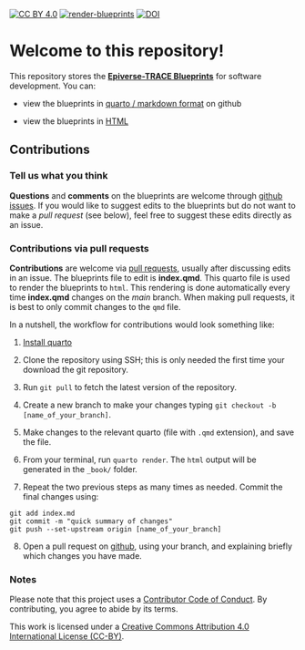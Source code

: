 [![CC BY 4.0](https://img.shields.io/badge/License-CC%20BY%204.0-lightgrey.svg)](https://creativecommons.org/licenses/by/4.0/)
[![render-blueprints](https://github.com/epiverse-trace/blueprints/actions/workflows/render_blueprints.yml/badge.svg)](https://github.com/epiverse-trace/blueprints/actions/workflows/render_blueprints.yml)
[![DOI](https://zenodo.org/badge/510390227.svg)](https://zenodo.org/badge/latestdoi/510390227)

# Welcome to this repository!

This repository stores the [__Epiverse-TRACE Blueprints__](index.qmd) for software development. You can:

* view the blueprints in [quarto / markdown format](index.qmd) on github 

* view the blueprints in [HTML](https://epiverse-trace.github.io/blueprints/)

## Contributions

### Tell us what you think

__Questions__ and __comments__ on the blueprints are welcome through [github issues](https://github.com/epiverse-trace/blueprints/issues). If you would like to suggest edits to the blueprints but do not want to make a _pull request_ (see below), feel free to suggest these edits directly as an issue. 

### Contributions via pull requests

__Contributions__ are welcome via [pull requests](https://github.com/epiverse-trace/blueprints/pulls), usually after discussing edits in an issue. The blueprints file to edit is __index.qmd__. This quarto file is used to render the blueprints to `html`. This rendering is done automatically every time __index.qmd__ changes on the *main* branch. When making pull requests, it is best to only commit changes to the `qmd` file. 

In a nutshell, the workflow for contributions would look something like:

1. [Install quarto](https://quarto.org/docs/get-started/)

2. Clone the repository using SSH; this is only needed the first time your download the git repository.

3. Run `git pull` to fetch the latest version of the repository.

4. Create a new branch to make your changes typing `git checkout -b [name_of_your_branch]`.

5. Make changes to the relevant quarto (file with `.qmd` extension), and save the file.

6. From your terminal, run `quarto render`. The `html` output will be generated in the `_book/` folder.

7. Repeat the two previous steps as many times as needed. Commit the final changes using:

```
git add index.md
git commit -m "quick summary of changes"
git push --set-upstream origin [name_of_your_branch]
```

8. Open a pull request on [github](https://github.com/epiverse-trace/blueprints/pulls), using your branch, and explaining briefly which changes you have made.


### Notes

Please note that this project uses a [Contributor Code of Conduct](https://github.com/epiverse-trace/.github/blob/main/CODE_OF_CONDUCT.md
). By contributing, you agree to abide by its terms.

This work is licensed under a [Creative Commons Attribution 4.0 International License (CC-BY)](https://creativecommons.org/licenses/by/4.0/).
